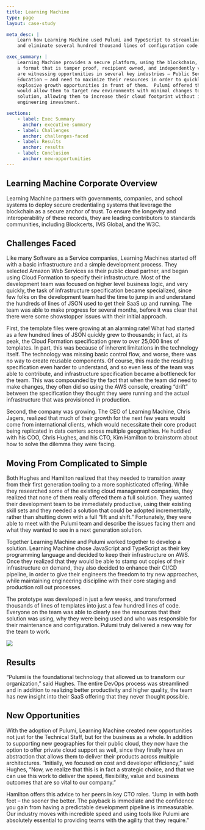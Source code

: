 ```yaml
---
title: Learning Machine
type: page
layout: case-study

meta_desc: |
    Learn how Learning Machine used Pulumi and TypeScript to streamline its devops processes
    and eliminate several hundred thousand lines of configuration code.

exec_summary: |
    Learning Machine provides a secure platform, using the blockchain, to issue records in
    a format that is tamper proof, recipient owned, and independently verifiable.  They
    are witnessing opportunities in several key industries – Public Sector, Healthcare and
    Education – and need to maximize their resources in order to quickly capitalize on the
    explosive growth opportunities in front of them.  Pulumi offered them a solution which
    would allow them to target new environments with minimal changes to their core
    solution, allowing them to increase their cloud footprint without increasing their
    engineering investment.

sections:
    - label: Exec Summary
      anchor: executive-summary
    - label: Challenges
      anchor: challenges-faced
    - label: Results
      anchor: results
    - label: Conclusion
      anchor: new-opportunities
---
```


## Learning Machine Corporate Overview

Learning Machine partners with governments, companies, and school systems to deploy secure
credentialing systems that leverage the blockchain as a secure anchor of trust.  To ensure
the longevity and interoperability of these records, they are leading  contributors to
standards communities, including Blockcerts, IMS Global, and the W3C.

## Challenges Faced

Like many Software as a Service companies, Learning Machines started off with a basic
infrastructure and a simple development process.  They selected Amazon Web Services as
their public cloud partner, and began using Cloud Formation to specify their
infrastructure.  Most of the development team was focused on higher level business logic,
and very quickly, the task of infrastructure specification became specialized, since few
folks on the development team had the time to jump in and understand the hundreds of lines
of JSON used to get their SaaS up and running.  The team was able to make progress for
several months, before it was clear that there were some showstopper issues with their
initial approach.

First, the template files were growing at an alarming rate!  What had started as a few
hundred lines of JSON quickly grew to thousands; in fact, at its peak, the Cloud Formation
specification grew to over 25,000 lines of templates.  In part, this was because of
inherent limitations in the technology itself.  The technology was missing basic control
flow, and worse, there was no way to create reusable components.  Of course, this made the
resulting specification even harder to understand, and so even less of the team was able
to contribute, and infrastructure specification became a bottleneck for the team.  This
was compounded by the fact that when the team did need to make changes, they often did so
using the AWS console, creating “drift” between the specification they thought they were
running and the actual infrastructure that was provisioned in production.

Second, the company was growing.  The CEO of Learning Machine, Chris Jagers, realized that
much of their growth for the next few years would come from international clients, which
would necessitate their core product being replicated in data centers across multiple
geographies.  He huddled with his COO, Chris Hughes, and his CTO, Kim Hamilton to
brainstorm about how to solve the dilemma they were facing.

## Moving From Complicated to Simple

Both Hughes and Hamilton realized that they needed to transition away from their first
generation tooling to a more sophisticated offering.  While they researched some of the
existing cloud management companies, they realized that none of them really offered them a
full solution.  They wanted their development team to be immediately productive, using
their existing skill sets and they needed a solution that could be adopted incrementally,
rather than shutting down with a full “lift and shift.”  Fortunately, they were able to
meet with the Pulumi team and describe the issues facing them and what they wanted to see
in a next generation solution.

Together Learning Machine and Pulumi worked together to develop a solution.  Learning
Machine chose JavaScript and TypeScript as their key programming language and decided to
keep their infrastructure on AWS.  Once they realized that they would be able to stamp out
copies of their infrastructure on demand, they also decided to enhance their CI/CD
pipeline, in order to give their engineers the freedom to try new approaches, while
maintaining engineering discipline with their core staging and production roll out
processes.

The prototype was developed in just a few weeks, and transformed thousands of lines of
templates into just a few hundred lines of code.  Everyone on the team was able to clearly
see the resources that their solution was using, why they were being used and who was
responsible for their maintenance and configuration.  Pulumi truly delivered a new way for
the team to work.

<img class="block mx-auto max-w-2xl my-8" src="/images/case-studies/learning-machine-loc.png">

## Results

“Pulumi is the foundational technology that allowed us to transform our organization,”
said Hughes.  The entire DevOps process was streamlined and in addition to realizing
better productivity and higher quality, the team has new insight into their SaaS offering
that they never thought possible.

## New Opportunities

With the adoption of Pulumi, Learning Machine created new opportunities not just for the
Technical Staff, but for the business as a whole.  In addition to supporting new
geographies for their public cloud, they now have the option to offer private cloud
support as well, since they finally have an abstraction that allows them to deliver their
products across multiple architectures.  “Initially, we focused on cost and developer
efficiency,” said Hughes, “Now, we realize that this is in fact a strategic choice, and
that we can use this work to deliver the speed, flexibility, value and business outcomes
that are so vital to our company.”

Hamilton offers this advice to her peers in key CTO roles.  “Jump in with both feet – the
sooner the better.  The payback is immediate and the confidence you gain from having a
predictable development pipeline is immeasurable.  Our industry moves with incredible
speed and using tools like Pulumi are absolutely essential to providing teams with the
agility that they require.”
